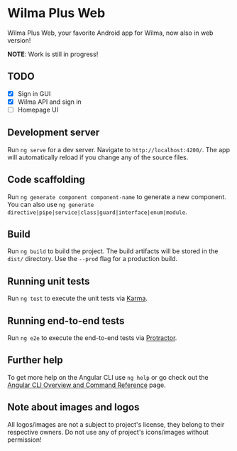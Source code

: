 # Wilma Plus Web
Wilma Plus Web, your favorite Android app for Wilma, now also in web version!

__NOTE__: Work is still in progress!

## TODO

- [x] Sign in GUI
- [x] Wilma API and sign in
- [ ] Homepage UI

## Development server

Run `ng serve` for a dev server. Navigate to `http://localhost:4200/`. The app will automatically reload if you change any of the source files.

## Code scaffolding

Run `ng generate component component-name` to generate a new component. You can also use `ng generate directive|pipe|service|class|guard|interface|enum|module`.

## Build

Run `ng build` to build the project. The build artifacts will be stored in the `dist/` directory. Use the `--prod` flag for a production build.

## Running unit tests

Run `ng test` to execute the unit tests via [Karma](https://karma-runner.github.io).

## Running end-to-end tests

Run `ng e2e` to execute the end-to-end tests via [Protractor](http://www.protractortest.org/).

## Further help

To get more help on the Angular CLI use `ng help` or go check out the [Angular CLI Overview and Command Reference](https://angular.io/cli) page.

## Note about images and logos
All logos/images are not a subject to project's license, they belong to their respective owners.
Do not use any of project's icons/images without permission!
